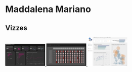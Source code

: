 # Maddalena Mariano

## Vizzes
<a href =  https://public.tableau.com/app/profile/m.mariano/viz/TILCommsEngineerAllocationDashboard/Dashboard1>
  <img src = "Cards/GA4_PBI.png" width="25%">
</a>
</a>
<a href =  https://public.tableau.com/app/profile/m.mariano/viz/TILCommsEngineerAllocationDashboard/Dashboard1>
  <img src = "Cards/DrumMachine.png" width="25%">
</a>
<a href = https://public.tableau.com/app/profile/m.mariano/viz/TILCommsEngineerAllocationDashboard/Dashboard1>
  <img src = "Cards/TilComms.png" width="25%">
</a>


<!--
**Maddalena-M/Maddalena-M** is a ✨ _special_ ✨ repository because its `README.md` (this file) appears on your GitHub profile.

Here are some ideas to get you started:

- 🔭 I’m currently working on ...
- 🌱 I’m currently learning ...
- 👯 I’m looking to collaborate on ...
- 🤔 I’m looking for help with ...
- 💬 Ask me about ...
- 📫 How to reach me: ...
- 😄 Pronouns: ...
- ⚡ Fun fact: ...
-->

